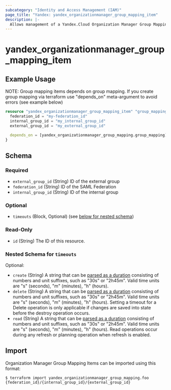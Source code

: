 ```yaml
---
subcategory: "Identity and Access Management (IAM)"
page_title: "Yandex: yandex_organizationmanager_group_mapping_item"
description: |-
  Allows management of a Yandex.Cloud Organization Manager Group Mapping Items.
---
```


# yandex_organizationmanager_group_mapping_item



## Example Usage

NOTE: Group mapping items depends on group mapping. If you create group mapping via terraform use "depends_on" meta-argument to avoid errors (see example below)

```terraform
resource "yandex_organizationmanager_group_mapping_item" "group_mapping_item" {
  federation_id = "my-federation_id"
  internal_group_id = "my_internal_group_id"
  external_group_id = "my_external_group_id"

  depends_on = [yandex_organizationmanager_group_mapping.group_mapping]
}
```

<!-- schema generated by tfplugindocs -->
## Schema

### Required

- `external_group_id` (String) ID of the external group
- `federation_id` (String) ID of the SAML Federation
- `internal_group_id` (String) ID of the internal group

### Optional

- `timeouts` (Block, Optional) (see [below for nested schema](#nestedblock--timeouts))

### Read-Only

- `id` (String) The ID of this resource.

<a id="nestedblock--timeouts"></a>
### Nested Schema for `timeouts`

Optional:

- `create` (String) A string that can be [parsed as a duration](https://pkg.go.dev/time#ParseDuration) consisting of numbers and unit suffixes, such as "30s" or "2h45m". Valid time units are "s" (seconds), "m" (minutes), "h" (hours).
- `delete` (String) A string that can be [parsed as a duration](https://pkg.go.dev/time#ParseDuration) consisting of numbers and unit suffixes, such as "30s" or "2h45m". Valid time units are "s" (seconds), "m" (minutes), "h" (hours). Setting a timeout for a Delete operation is only applicable if changes are saved into state before the destroy operation occurs.
- `read` (String) A string that can be [parsed as a duration](https://pkg.go.dev/time#ParseDuration) consisting of numbers and unit suffixes, such as "30s" or "2h45m". Valid time units are "s" (seconds), "m" (minutes), "h" (hours). Read operations occur during any refresh or planning operation when refresh is enabled.




## Import

Organization Manager Group Mapping Items can be imported using this format:

```
$ terraform import yandex_organizationmanager_group_mapping.foo {federation_id}/{internal_group_id}/{external_group_id}
```
